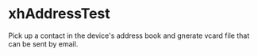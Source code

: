 xhAddressTest
=============
Pick up a contact in the device's address book and gnerate vcard file that can be sent by email.
